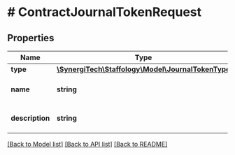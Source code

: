 # # ContractJournalTokenRequest

## Properties

Name | Type | Description | Notes
------------ | ------------- | ------------- | -------------
**type** | [**\SynergiTech\Staffology\Model\JournalTokenType**](JournalTokenType.md) |  | [optional]
**name** | **string** | Name of Journal Tokens | [optional]
**description** | **string** | Description of Journal Tokens | [optional]

[[Back to Model list]](../../README.md#models) [[Back to API list]](../../README.md#endpoints) [[Back to README]](../../README.md)
